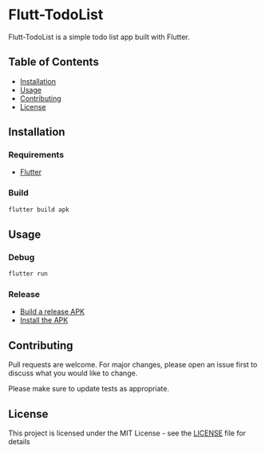 # Flutt-TodoList

Flutt-TodoList is a simple todo list app built with Flutter.

## Table of Contents

- [Installation](#installation)
- [Usage](#usage)
- [Contributing](#contributing)
- [License](#license)

## Installation

### Requirements

- [Flutter](https://flutter.dev/docs/get-started/install)

### Build

```bash
flutter build apk
```

## Usage

### Debug

```bash
flutter run
```

### Release

- [Build a release APK](#build)
- [Install the APK](https://flutter.dev/docs/deployment/android#installing-your-app)

## Contributing

Pull requests are welcome. For major changes, please open an issue first to discuss what you would like to change.

Please make sure to update tests as appropriate.

## License

This project is licensed under the MIT License - see the [LICENSE](LICENSE) file for details